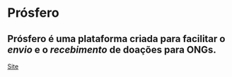 # Prósfero
## Prósfero é uma plataforma criada para facilitar o *_envio_* e o *_recebimento_* de doações para ONGs.

[Site](https://donarfatec.netlify.app/ "Prósfero")
